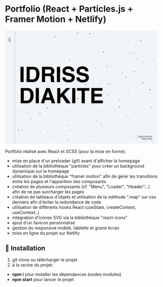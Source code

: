 # Portfolio (React + Particles.js + Framer Motion + Netlify)

![Screenshot](screenshot.png)

Portfolio réalisé avec React et SCSS (pour la mise en forme).
- mise en place d'un preloader (gif) avant d'afficher la homepage
- utilisation de la bibliothèque "particles" pour créer un background dynamique sur la homepage
- utilisation de la bibliothèque "framer motion" afin de gérer les transitions entre les pages et l'apparition des composants
- création de plusieurs composants (cf. "Menu", "Loader", "Header"...) afin de ne pas surcharger les pages
- création de tableaux d'objets et utilisation de la méthode ".map" sur ces derniers afin d'éviter la redondance de code
- utilisation de différents hooks React (useState, createContext, useContext..)
- intégration d'icônes SVG via la bibliothèque "react-icons"
- ajout d'un favicon personnalisé
- gestion du responsive mobile, tablette et grand écran
- mise en ligne du projet sur Netlify

## 🚀 Installation

1. git clone ou télécharger le projet
2. à la racine du projet:
- **npm i** pour installer les dépendances (nodes modules)
- **npm start** pour lancer le projet
